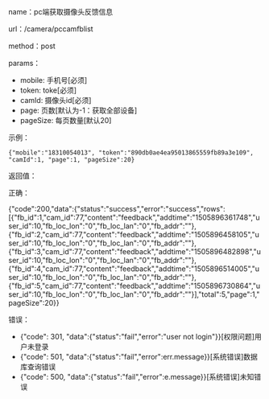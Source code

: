 name：pc端获取摄像头反馈信息

url：/camera/pccamfblist

method：post

params：

* mobile: 手机号[必须]
* token: toke[必须]
* camId: 摄像头id[必须]
* page: 页数[默认为-1：获取全部设备]
* pageSize: 每页数量[默认20]

示例：

```
{"mobile":"18310054013", "token":"890db0ae4ea95013865559fb89a3e109", "camId":1, "page":1, "pageSize":20}
```

返回值：

正确：

{"code":200,"data":{"status":"success","error":"success","rows":[{"fb_id":1,"cam_id":77,"content":"feedback","addtime":"1505896361748","user_id":10,"fb_loc_lon":"0","fb_loc_lan":"0","fb_addr":""},{"fb_id":2,"cam_id":77,"content":"feedback","addtime":"1505896458105","user_id":10,"fb_loc_lon":"0","fb_loc_lan":"0","fb_addr":""},{"fb_id":3,"cam_id":77,"content":"feedback","addtime":"1505896482898","user_id":10,"fb_loc_lon":"0","fb_loc_lan":"0","fb_addr":""},{"fb_id":4,"cam_id":77,"content":"feedback","addtime":"1505896514005","user_id":10,"fb_loc_lon":"0","fb_loc_lan":"0","fb_addr":""},{"fb_id":5,"cam_id":77,"content":"feedback","addtime":"1505896730864","user_id":10,"fb_loc_lon":"0","fb_loc_lan":"0","fb_addr":""}],"total":5,"page":1,"pageSize":20}}

错误：

* {"code": 301, "data":{"status":"fail","error":"user not login"}}[权限问题]用户未登录
* {"code": 501, "data":{"status":"fail","error":err.message}}[系统错误]数据库查询错误
* {"code": 500, "data":{"status":"fail","error":e.message}}[系统错误]未知错误
